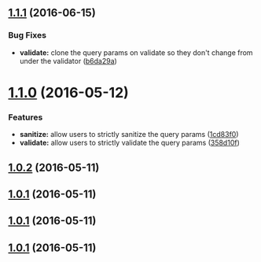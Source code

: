 <a name="1.1.1"></a>
## [1.1.1](https://github.com/danwkennedy/koa-query-inspector/compare/1.1.0...v1.1.1) (2016-06-15)


### Bug Fixes

* **validate:** clone the query params on validate so they don't change from under the validator ([b6da29a](https://github.com/danwkennedy/koa-query-inspector/commit/b6da29a))



<a name="1.1.0"></a>
# [1.1.0](https://github.com/danwkennedy/koa-query-inspector/compare/1.0.2...v1.1.0) (2016-05-12)


### Features

* **sanitize:** allow users to strictly sanitize the query params ([1cd83f0](https://github.com/danwkennedy/koa-query-inspector/commit/1cd83f0))
* **validate:** allow users to strictly validate the query params ([358d10f](https://github.com/danwkennedy/koa-query-inspector/commit/358d10f))



<a name="1.0.2"></a>
## [1.0.2](https://github.com/danwkennedy/koa-query-inspector/compare/1.0.1...v1.0.2) (2016-05-11)




<a name="1.0.1"></a>
## [1.0.1](https://github.com/danwkennedy/koa-query-inspector/compare/1.0.1...v1.0.1) (2016-05-11)




<a name="1.0.1"></a>
## [1.0.1](https://github.com/danwkennedy/koa-query-inspector/compare/1.0.1...v1.0.1) (2016-05-11)




<a name="1.0.1"></a>
## [1.0.1](https://github.com/danwkennedy/koa-query-inspector/compare/1.0.1...v1.0.1) (2016-05-11)




